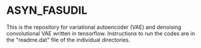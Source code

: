 # ASYN_FASUDIL
This is the repository for variational autoencoder (VAE) and denoising convolutional VAE written in tensorflow. Instructions to run the codes are in the "readme.dat" file of the individual directories.
